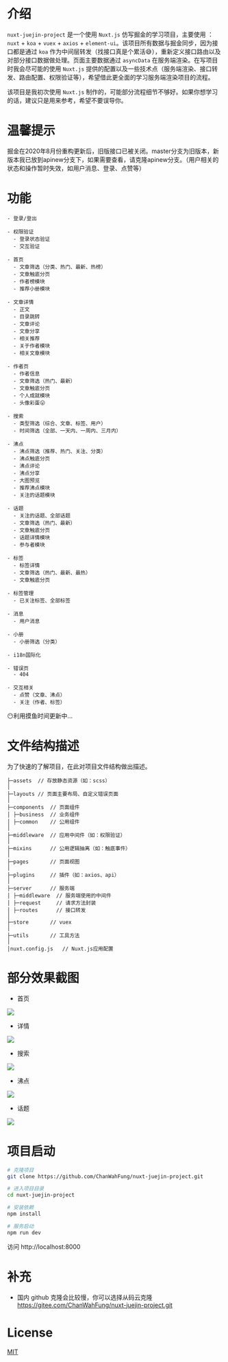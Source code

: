 # 介绍

`nuxt-juejin-project` 是一个使用 `Nuxt.js` 仿写掘金的学习项目，主要使用 ：`nuxt` + `koa` + `vuex` + `axios` + `element-ui`。该项目所有数据与掘金同步，因为接口都是通过 `koa` 作为中间层转发（找接口真是个累活😅），重新定义接口路由以及对部分接口数据做处理。页面主要数据通过 `asyncData` 在服务端渲染。在写项目时我会尽可能的使用 `Nuxt.js` 提供的配置以及一些技术点（服务端渲染、接口转发、路由配置、权限验证等），希望借此更全面的学习服务端渲染项目的流程。

该项目是我初次使用 `Nuxt.js` 制作的，可能部分流程细节不够好。如果你想学习的话，建议只是用来参考，希望不要误导你。

# 温馨提示

掘金在2020年8月份重构更新后，旧版接口已被关闭。master分支为旧版本，新版本我已放到apinew分支下，如果需要查看，请克隆apinew分支。（用户相关的状态和操作暂时失效，如用户消息、登录、点赞等）

# 功能

```
- 登录/登出

- 权限验证
  - 登录状态验证
  - 交互验证

- 首页
  - 文章筛选（分类、热门、最新、热榜）
  - 文章触底分页
  - 作者榜模块
  - 推荐小册模块

- 文章详情
  - 正文
  - 目录跳转
  - 文章评论
  - 文章分享
  - 相关推荐
  - 关于作者模块
  - 相关文章模块

- 作者页
  - 作者信息
  - 文章筛选（热门、最新）
  - 文章触底分页
  - 个人成就模块
  - 头像彩蛋😛

- 搜索
  - 类型筛选（综合、文章、标签、用户）
  - 时间筛选（全部、一天内、一周内、三月内）

- 沸点
  - 沸点筛选（推荐、热门、关注、分类）
  - 沸点触底分页
  - 沸点评论
  - 沸点分享
  - 大图预览
  - 推荐沸点模块
  - 关注的话题模块

- 话题
  - 关注的话题、全部话题
  - 文章筛选（热门、最新）
  - 文章触底分页
  - 话题详情模块
  - 参与者模块

- 标签
  - 标签详情 
  - 文章筛选（热门、最新、最热）
  - 文章触底分页

- 标签管理
  - 已关注标签、全部标签

- 消息
  - 用户消息

- 小册
  - 小册筛选（分类）

- i18n国际化

- 错误页
  - 404

- 交互相关
  - 点赞（文章、沸点）
  - 关注（作者、标签）
```

😶利用摸鱼时间更新中...

# 文件结构描述

为了快速的了解项目，在此对项目文件结构做出描述。

```
├─assets  // 存放静态资源（如：scss）
│
├─layouts // 页面主要布局、自定义错误页面
│
├─components  // 页面组件
│ ├─business  // 业务组件
│ ├─common    // 公用组件
│
├─middleware  // 应用中间件（如：权限验证）
│
├─mixins      // 公用逻辑抽离（如：触底事件）
│
├─pages       // 页面视图
│
├─plugins     // 插件（如：axios、api）
│
├─server      // 服务端
│ ├─middleware  // 服务端使用的中间件
│ ├─request     // 请求方法封装
│ ├─routes      // 接口转发
│
├─store       // vuex
│
├─utils       // 工具方法
│
│nuxt.config.js   // Nuxt.js应用配置
```

# 部分效果截图

* 首页

![](https://s1.ax1x.com/2020/05/10/Y39ysU.gif)

* 详情

![](https://s1.ax1x.com/2020/05/10/Y39Lod.gif)

* 搜索

![](https://images.gitee.com/uploads/images/2020/0804/112902_e5d35115_5014224.gif)

* 沸点

![](https://s1.ax1x.com/2020/05/10/Y3CxAJ.gif)

* 话题

![](https://s1.ax1x.com/2020/05/10/Y3C3k9.gif)

# 项目启动

``` bash
# 克隆项目
git clone https://github.com/ChanWahFung/nuxt-juejin-project.git

# 进入项目目录
cd nuxt-juejin-project

# 安装依赖
npm install

# 服务启动
npm run dev
```

访问 http://localhost:8000

# 补充

* 国内 github 克隆会比较慢，你可以选择从码云克隆 https://gitee.com/ChanWahFung/nuxt-juejin-project.git

# License

[MIT](https://github.com/ChanWahFung/nuxt-juejin-project/blob/master/LICENSE)